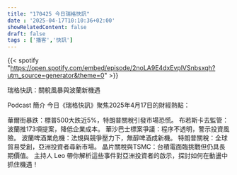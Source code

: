 ```yaml
---
title: "170425 今日瑞格快訊"
date : '2025-04-17T10:10:36+02:00'
showRelatedContent: false
draft: false
tags : ['播客','快訊']
---
```

{{< spotify "https://open.spotify.com/embed/episode/2noLA9E4dxEvplVSnbsxqh?utm_source=generator&theme=0" >}}


瑞格快訊：關稅風暴與波蘭新機遇

Podcast 簡介
今日《瑞格快訊》聚焦2025年4月17日的財經熱點：

華爾街暴跌：標普500大跌近5%，特朗普關稅引發市場恐慌。
布若斯卡去監管：波蘭推173項提案，降低企業成本。
華沙巴士標案爭議：程序不透明，警示投資風險。
波蘭啤酒業危機：法規與競爭壓力下，無醇啤酒成新機。
特朗普關稅：全球貿易受創，亞洲投資者尋新市場。
晶片關稅與TSMC：台積電面臨挑戰但仍具長期價值。
主持人 Leo 帶你解析這些事件對亞洲投資者的啟示，探討如何在動盪中抓住機遇！